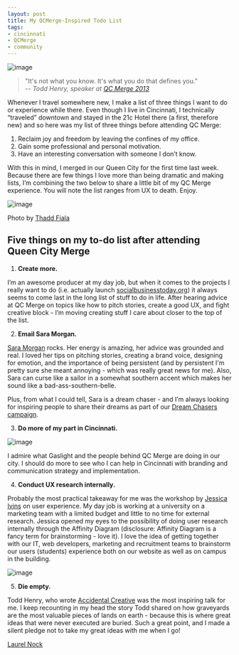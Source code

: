 ```yaml
---
layout: post
title: My QCMerge-Inspired Todo List
tags:
- cincinnati
- QCMerge
- community
---
```

![image](http://media.tumblr.com/3c458a733443896fc2c95e7bf7bade29/tumblr_inline_mn3x3qn4I91qz4rgp.png)

> "It's not what you know. It's what you do that defines you."<br />
> -- <cite>Todd Henry, speaker at [QC Merge 2013](http://www.qcmerge.com/)</cite>

Whenever I travel somewhere new, I make a list of three things I want to do or
experience while there. Even though I live in Cincinnati, I technically
“traveled” downtown and stayed in the 21c Hotel there (a first, therefore new)
and so here was my list of three things before attending QC Merge:

1. Reclaim joy and freedom by leaving the confines of my office.
2. Gain some professional and personal motivation.
3. Have an interesting conversation with someone I don’t know.

With this in mind, I merged in our Queen City for the first time last week.
Because there are few things I love more than being dramatic and making lists,
I’m combining the two below to share a little bit of my QC Merge experience.
You will note the list ranges from UX to death. Enjoy.

![image](http://media.tumblr.com/af096c2f569cdfe03e041ec2a5fe17d3/tumblr_inline_mn3x0lwOzw1qz4rgp.png)

Photo by [Thadd Fiala](http://www.thaddandmilan.com/)

## Five things on my to-do list after attending Queen City Merge

1. **Create more.**

  I’m an awesome producer at my day job, but when it comes to the projects I
  really want to do (i.e. actually launch
  [socialbusinesstoday.org](http://socialbiztoday.wordpress.com/)) it always
  seems to come last in the long list of stuff to do in life. After hearing
  advice at QC Merge on topics like how to pitch stories, create a good UX, and
  fight creative block - I’m moving creating stuff I care about closer to the
  top of the list.

2. **Email Sara Morgan.**

  [Sara Morgan](https://www.facebook.com/ElevenElevenPr) rocks. Her
  energy is amazing, her advice was grounded and real. I loved her tips
  on pitching stories, creating a brand voice, designing for emotion,
  and the importance of being persistent (and by persistent I'm pretty
  sure she meant annoying - which was really great news for me). Also,
  Sara can curse like a sailor in a somewhat southern accent which makes
  her sound like a bad-ass-southern-belle.

  Plus, from what I could tell, Sara is a dream chaser - and I’m always
  looking for inspiring people to share their dreams as part of our
  [Dream Chasers campaign](http://empower-media.org/about-dreamchasers/).


3. **Do more of my part in Cincinnati.**

  ![image](http://media.tumblr.com/3d6fbca2baa29e633493acf14a89efe9/tumblr_inline_mn3x0ykhG31qz4rgp.png)

  I admire what Gaslight and the people behind QC Merge are doing in our city. I
  should do more to see who I can help in Cincinnati with branding and
  communication strategy and implementation.

4. **Conduct UX research internally.**

  Probably the most practical takeaway for me was the workshop by
  [Jessica Ivins](http://jessicaivins.net/) on user experience. My day
  job is working at a university on a marketing team with a limited
  budget and little to no time for external research. Jessica opened my
  eyes to the possibility of doing user research internally through the
  Affinity Diagram (disclosure: Affinity Diagram is a fancy term for
  brainstorming - love it). I love the idea of getting together with our
  IT, web developers, marketing and recruitment teams to brainstorm our
  users (students) experience both on our website as well as on campus
  in the building.

  ![image](http://media.tumblr.com/8eae3f04091c0ddc4306cca6e942eedb/tumblr_inline_mn3y6tccTh1qz4rgp.png)

5. **Die empty.**

  Todd Henry, who wrote [Accidental
  Creative](http://www.accidentalcreative.com/) was the most inspiring
  talk for me. I keep recounting in my head the story Todd shared on how
  graveyards are the most valuable pieces of lands on earth - because
  this is where great ideas that were never executed are buried. Such a
  great point, and I made a silent pledge not to take my great ideas
  with me when I go!

[Laurel Nock](http://www.laurelnock.com)
